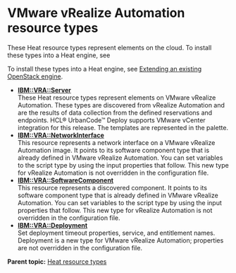 # VMware vRealize Automation resource types

These Heat resource types represent elements on the cloud. To install these types into a Heat engine, see

To install these types into a Heat engine, see [Extending an existing OpenStack engine](../../com.udeploy.install.doc/topics/extending_an_engine_for_openstack.md).

-   **[IBM::VRA::Server](../../com.edt.heat.reference.doc/topics/ref_ibm_vra_server.md)**  
These Heat resource types represent elements on VMware vRealize Automation. These types are discovered from vRealize Automation and are the results of data collection from the defined reservations and endpoints. HCL® UrbanCode™ Deploy supports VMware vCenter integration for this release. The templates are represented in the palette.
-   **[IBM::VRA::NetworkInterface](../../com.edt.heat.reference.doc/topics/ref_ibm_vra_networkinterface.md)**  
This resource represents a network interface on a VMware vRealize Automation image. It points to its software component type that is already defined in VMware vRealize Automation. You can set variables to the script type by using the input properties that follow. This new type for vRealize Automation is not overridden in the configuration file.
-   **[IBM::VRA::SoftwareComponent](../../com.edt.heat.reference.doc/topics/ref_ibm_vra_component.md)**  
This resource represents a discovered component. It points to its software component type that is already defined in VMware vRealize Automation. You can set variables to the script type by using the input properties that follow. This new type for vRealize Automation is not overridden in the configuration file.
-   **[IBM::VRA::Deployment](../../com.edt.heat.reference.doc/topics/ref_ibm_vra_deployment.md)**  
Set deployment timeout properties, service, and entitlement names. Deployment is a new type for VMware vRealize Automation; properties are not overridden in the configuration file.

**Parent topic:** [Heat resource types](../../com.edt.heat.reference.doc/topics/ref_heat_types_ov.md)

